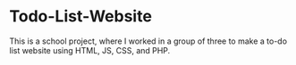 # Todo-List-Website
This is a school project, where I worked in a group of three to make a to-do list website using HTML, JS, CSS, and PHP. 
